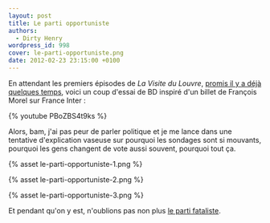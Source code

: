 ```yaml
---
layout: post
title: Le parti opportuniste
authors:
  - Dirty Henry
wordpress_id: 998
cover: le-parti-opportuniste.png
date: 2012-02-23 23:15:00 +0100
---
```


En attendant les premiers épisodes de _La Visite du Louvre_,
[promis il y a déjà quelques temps](975), voici un coup d'essai de BD inspiré
d'un billet de François Morel sur France Inter :

{% youtube PBoZBS4t9ks %}

Alors, bam, j'ai pas peur de parler politique et je me lance dans une tentative
d'explication vaseuse sur pourquoi les sondages sont si mouvants, pourquoi les
gens changent de vote aussi souvent, pourquoi tout ça.

{% asset le-parti-opportuniste-1.png %}

{% asset le-parti-opportuniste-2.png %}

{% asset le-parti-opportuniste-3.png %}

Et pendant qu'on y est, n'oublions pas non plus [le parti fataliste](390).
